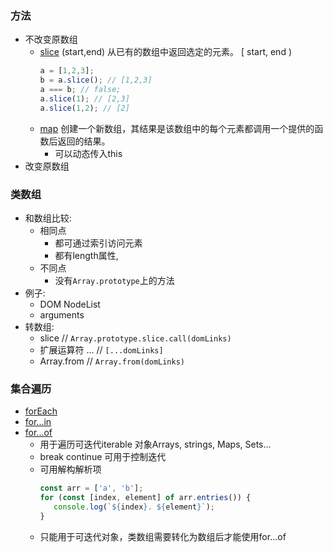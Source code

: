 



### 方法

- 不改变原数组
   -  [slice](https://developer.mozilla.org/zh-CN/docs/Web/JavaScript/Reference/Global_Objects/Array/slice) (start,end) 从已有的数组中返回选定的元素。 [ start, end )
       ``` javascript
       a = [1,2,3];
       b = a.slice(); // [1,2,3]
       a === b; // false;
       a.slice(1); // [2,3]
       a.slice(1,2); // [2]
       ```
   - [map](https://developer.mozilla.org/en-US/docs/Web/JavaScript/Reference/Global_Objects/Array/map) 创建一个新数组，其结果是该数组中的每个元素都调用一个提供的函数后返回的结果。       
      - 可以动态传入this
- 改变原数组
  




### 类数组
- 和数组比较: 
   - 相同点
      - 都可通过索引访问元素
      - 都有length属性, 
   - 不同点
      - 没有```Array.prototype```上的方法
- 例子:
   - DOM NodeList
   - arguments
- 转数组: 
   - slice // ```Array.prototype.slice.call(domLinks)```
   - 扩展运算符 ... // ```[...domLinks]```
   - Array.from //  ```Array.from(domLinks)```

### 集合遍历
- [forEach](https://developer.mozilla.org/zh-CN/docs/Web/JavaScript/Reference/Global_Objects/Array/forEach)
- [for...in](https://developer.mozilla.org/zh-CN/docs/Web/JavaScript/Reference/Statements/for...in)
- [for...of](https://developer.mozilla.org/zh-CN/docs/Web/JavaScript/Reference/Statements/for...of)
   - 用于遍历可迭代iterable 对象Arrays, strings, Maps, Sets...
   - break continue 可用于控制迭代
   - 可用解构解析项
      ``` js
      const arr = ['a', 'b'];
      for (const [index, element] of arr.entries()) {
         console.log(`${index}. ${element}`);
      }
      ```
   - 只能用于可迭代对象，类数组需要转化为数组后才能使用for...of
